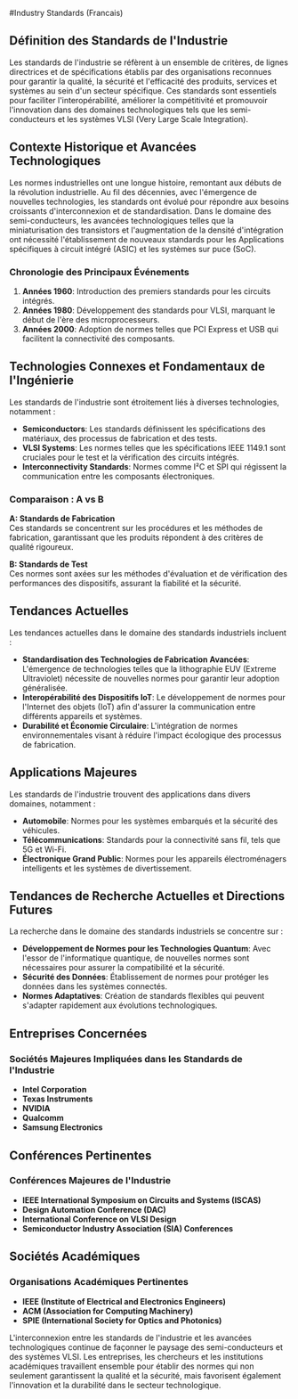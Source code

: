 #Industry Standards (Francais)

## Définition des Standards de l'Industrie

Les standards de l'industrie se réfèrent à un ensemble de critères, de lignes directrices et de spécifications établis par des organisations reconnues pour garantir la qualité, la sécurité et l'efficacité des produits, services et systèmes au sein d'un secteur spécifique. Ces standards sont essentiels pour faciliter l'interopérabilité, améliorer la compétitivité et promouvoir l'innovation dans des domaines technologiques tels que les semi-conducteurs et les systèmes VLSI (Very Large Scale Integration).

## Contexte Historique et Avancées Technologiques

Les normes industrielles ont une longue histoire, remontant aux débuts de la révolution industrielle. Au fil des décennies, avec l'émergence de nouvelles technologies, les standards ont évolué pour répondre aux besoins croissants d'interconnexion et de standardisation. Dans le domaine des semi-conducteurs, les avancées technologiques telles que la miniaturisation des transistors et l'augmentation de la densité d'intégration ont nécessité l'établissement de nouveaux standards pour les Applications spécifiques à circuit intégré (ASIC) et les systèmes sur puce (SoC).

### Chronologie des Principaux Événements

1. **Années 1960**: Introduction des premiers standards pour les circuits intégrés.
2. **Années 1980**: Développement des standards pour VLSI, marquant le début de l'ère des microprocesseurs.
3. **Années 2000**: Adoption de normes telles que PCI Express et USB qui facilitent la connectivité des composants.

## Technologies Connexes et Fondamentaux de l'Ingénierie

Les standards de l'industrie sont étroitement liés à diverses technologies, notamment :

- **Semiconductors**: Les standards définissent les spécifications des matériaux, des processus de fabrication et des tests.
- **VLSI Systems**: Les normes telles que les spécifications IEEE 1149.1 sont cruciales pour le test et la vérification des circuits intégrés.
- **Interconnectivity Standards**: Normes comme I²C et SPI qui régissent la communication entre les composants électroniques.

### Comparaison : A vs B

**A: Standards de Fabrication**  
Ces standards se concentrent sur les procédures et les méthodes de fabrication, garantissant que les produits répondent à des critères de qualité rigoureux.

**B: Standards de Test**  
Ces normes sont axées sur les méthodes d'évaluation et de vérification des performances des dispositifs, assurant la fiabilité et la sécurité.

## Tendances Actuelles

Les tendances actuelles dans le domaine des standards industriels incluent :

- **Standardisation des Technologies de Fabrication Avancées**: L'émergence de technologies telles que la lithographie EUV (Extreme Ultraviolet) nécessite de nouvelles normes pour garantir leur adoption généralisée.
- **Interopérabilité des Dispositifs IoT**: Le développement de normes pour l'Internet des objets (IoT) afin d'assurer la communication entre différents appareils et systèmes.
- **Durabilité et Économie Circulaire**: L'intégration de normes environnementales visant à réduire l'impact écologique des processus de fabrication.

## Applications Majeures

Les standards de l'industrie trouvent des applications dans divers domaines, notamment :

- **Automobile**: Normes pour les systèmes embarqués et la sécurité des véhicules.
- **Télécommunications**: Standards pour la connectivité sans fil, tels que 5G et Wi-Fi.
- **Électronique Grand Public**: Normes pour les appareils électroménagers intelligents et les systèmes de divertissement.

## Tendances de Recherche Actuelles et Directions Futures

La recherche dans le domaine des standards industriels se concentre sur :

- **Développement de Normes pour les Technologies Quantum**: Avec l'essor de l'informatique quantique, de nouvelles normes sont nécessaires pour assurer la compatibilité et la sécurité.
- **Sécurité des Données**: Établissement de normes pour protéger les données dans les systèmes connectés.
- **Normes Adaptatives**: Création de standards flexibles qui peuvent s'adapter rapidement aux évolutions technologiques.

## Entreprises Concernées

### Sociétés Majeures Impliquées dans les Standards de l'Industrie

- **Intel Corporation**
- **Texas Instruments**
- **NVIDIA**
- **Qualcomm**
- **Samsung Electronics**

## Conférences Pertinentes

### Conférences Majeures de l'Industrie

- **IEEE International Symposium on Circuits and Systems (ISCAS)**
- **Design Automation Conference (DAC)**
- **International Conference on VLSI Design**
- **Semiconductor Industry Association (SIA) Conferences**

## Sociétés Académiques

### Organisations Académiques Pertinentes

- **IEEE (Institute of Electrical and Electronics Engineers)**
- **ACM (Association for Computing Machinery)**
- **SPIE (International Society for Optics and Photonics)**

L'interconnexion entre les standards de l'industrie et les avancées technologiques continue de façonner le paysage des semi-conducteurs et des systèmes VLSI. Les entreprises, les chercheurs et les institutions académiques travaillent ensemble pour établir des normes qui non seulement garantissent la qualité et la sécurité, mais favorisent également l'innovation et la durabilité dans le secteur technologique.